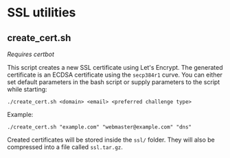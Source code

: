 # SSL utilities
## create_cert.sh
*Requires certbot*

This script creates a new SSL certificate using Let's Encrypt. The generated certificate is an ECDSA certificate using the `secp384r1` curve.
You can either set default parameters in the bash script or supply parameters to the script while starting:

`./create_cert.sh <domain> <email> <preferred challenge type>`

Example:

`./create_cert.sh "example.com" "webmaster@example.com" "dns"`

Created certificates will be stored inside the `ssl/` folder. They will also be compressed into a file called `ssl.tar.gz`.
